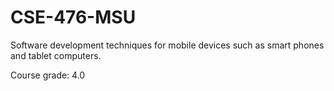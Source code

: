 # CSE-476-MSU
Software development techniques for mobile devices such as smart phones and tablet computers.

Course grade: 4.0
